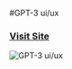 #GPT-3 ui/ux
### [Visit Site](https://gpt3-uxui.vercel.app/)

![GPT-3 ui/ux]([https://ibb.co/18DwPqS](https://i.ibb.co/yWwbZy3/68747470733a2f2f692e6962622e636f2f5452354c57397a2f696d6167652e706e67.png))

